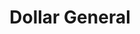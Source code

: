 ---
title: "Dollar General"
url: /elizabethtown/dollar-general-north-hanover-street/
shop: Kramladen
---